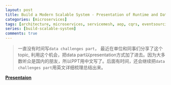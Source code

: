 ```yaml
---
layout: post
title: Build a Modern Scalable System - Presentation of Runtime and Data Layers Challenges(in Chinese) 
categories: [microservices]
tags: [architecture, microservices, servicemesh, aop, cqrs, eventsourcing, tcc, saga, event-driven]
series: [build-scalable-system]
comments: true
---
```


> 一直没有时间写`data challenges part`， 最近在单位和同事们分享了这个topic, 利用这个机会，把data part以presentation方式加了进去。因为大多数听众是国内的朋友，所以PPT用中文写了。后面有时间，还会继续把`data challenges part`用英文详细梳理总结出来。

**[Presentaion](https://leezhenghui.github.io/assets/materials/build-scalable-system/msa-evolution.html)**
